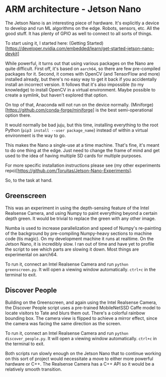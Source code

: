 # ARM architecture - Jetson Nano

The Jetson Nano is an interesting piece of hardware. It's explicitly a device to develop and run ML algorithms on the edge. Robots, sensors, etc. All the good stuff. It has plenty of GPIO as well to connect to all sorts of things. 

To start using it, I started here: (Getting Started)[https://developer.nvidia.com/embedded/learn/get-started-jetson-nano-devkit]

While powerful, it turns out that using various packages on the Nano are quite difficult. First off, it's based on `aarch64`, so there are few pre-compiled packages for it. Second, it comes with OpenCV (and TensorFlow and more) installed already, but there's no easy way to get it back if you accidentally install an incorrect version. It follows that it's also impossible (to my knowledge) to install OpenCV in a virtual environment. Maybe possible to create a symlink, but haven't explored that option. 

On top of that, Anaconda will not run on the device normally. (Miniforge)[https://github.com/conda-forge/miniforge] is the best semi-operational option there.

It would normally be bad juju, but this time, installing everything to the root Python (`pip3 install --user package_name`) instead of within a virtual environment is the way to go.

This makes the Nano a single-use at a time machine. That's fine, it's meant to do one thing at the edge. Just need to change the frame of mind and get used to the idea of having multiple SD cards for multiple purposes. 

For more specific installation instructions please see (my other experiments repo)[https://github.com/Toruitas/Jetson-Nano-Experiments].

So, to the task at hand. 

## Greenscreen

This was an experiment in using the depth-sensing feature of the Intel Realsense Camera, and using Numpy to paint everything beyond a certain depth green. It would be trivial to replace the green with any other image. 

Numba is used to increase parallelization and speed of Numpy's re-painting of the background by pre-compiling Numpy-heavy sections to machine code (tis magic). On my development machine it runs at realtime. On the Jetson Nano, it is incredibly slow. I ran out of time and have yet to profile the script to see which parts are slowing it down. Most things are experimental on aarch64.

To run it, connect an Intel Realsense Camera and run `python greenscreen.py`. It will open a viewing window automatically. `ctrl+c` in the terminal to exit.

## Discover People

Building on the Greenscreen, and again using the Intel Realsense Camera, the Discover People script uses a pre-trained MobileNetSSD Caffe model to locate visitors to Tate and blurs them out. There's a colorful rainbow bounding box. The camera view is flipped to achieve a mirror effect, since the camera was facing the same direction as the screen. 

To run it, connect an Intel Realsense Camera and run `python discover_people.py`. It will open a viewing window automatically. `ctrl+c` in the terminal to exit.

Both scripts run slowly enough on the Jetson Nano that to continue working on this sort of project would necessitate a move to either more powerful hardware or C++. The Realsense Camera has a C++ API so it would be a relatively smooth transition.